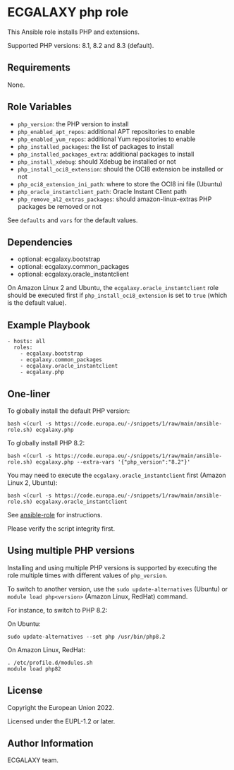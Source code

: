 ECGALAXY php role
=================

This Ansible role installs PHP and extensions.

Supported PHP versions: 8.1, 8.2 and 8.3 (default).

Requirements
------------

None.

Role Variables
--------------

* `php_version`: the PHP version to install
* `php_enabled_apt_repos`: additional APT repositories to enable
* `php_enabled_yum_repos`: additional Yum repositories to enable
* `php_installed_packages`: the list of packages to install
* `php_installed_packages_extra`: additional packages to install
* `php_install_xdebug`: should Xdebug be installed or not
* `php_install_oci8_extension`: should the OCI8 extension be installed or not
* `php_oci8_extension_ini_path`: where to store the OCI8 ini file (Ubuntu)
* `php_oracle_instantclient_path`: Oracle Instant Client path
* `php_remove_al2_extras_packages`: should amazon-linux-extras PHP packages be removed or not

See `defaults` and `vars` for the default values.

Dependencies
------------

* optional: ecgalaxy.bootstrap
* optional: ecgalaxy.common_packages
* optional: ecgalaxy.oracle_instantclient

On Amazon Linux 2 and Ubuntu, the `ecgalaxy.oracle_instantclient` role should be executed first
if `php_install_oci8_extension` is set to `true` (which is the default value).

Example Playbook
----------------

    - hosts: all
      roles:
        - ecgalaxy.bootstrap
        - ecgalaxy.common_packages
        - ecgalaxy.oracle_instantclient
        - ecgalaxy.php

One-liner
---------

To globally install the default PHP version:

    bash <(curl -s https://code.europa.eu/-/snippets/1/raw/main/ansible-role.sh) ecgalaxy.php

To globally install PHP 8.2:

    bash <(curl -s https://code.europa.eu/-/snippets/1/raw/main/ansible-role.sh) ecgalaxy.php --extra-vars '{"php_version":"8.2"}'

You may need to execute the `ecgalaxy.oracle_instantclient` first (Amazon Linux 2, Ubuntu):

    bash <(curl -s https://code.europa.eu/-/snippets/1/raw/main/ansible-role.sh) ecgalaxy.oracle_instantclient

See [ansible-role](https://code.europa.eu/-/snippets/1) for instructions.

Please verify the script integrity first.

Using multiple PHP versions
---------------------------

Installing and using multiple PHP versions is supported by executing the role multiple times with different values of `php_version`.

To switch to another version, use the `sudo update-alternatives` (Ubuntu) or `module load php<version>` (Amazon Linux, RedHat) command.

For instance, to switch to PHP 8.2:

On Ubuntu:

    sudo update-alternatives --set php /usr/bin/php8.2

On Amazon Linux, RedHat:

    . /etc/profile.d/modules.sh
    module load php82

License
-------

Copyright the European Union 2022.

Licensed under the EUPL-1.2 or later.

Author Information
------------------

ECGALAXY team.
